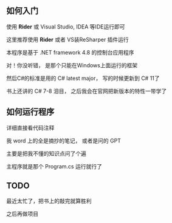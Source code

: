 ﻿
## 如何入门

使用 **Rider** 或
Visual Studio, IDEA
等IDE运行即可

这里推荐使用 **Rider**
或者 VS装ReSharper
插件运行

本程序是基于
.NET framework 4.8
的控制台应用程序

对！你没听错，
是那个只能在Windows上面运行的框架

然后C#的标准是用的
C# latest major，
写的时候更新到
C# 11了

书上还讲的 C# 7-8 泪目，
之后我会在官网把新版本的特性一带学了

## 如何运行程序

详细直接看代码注释

我 word 上的全是摘抄的笔记，
或者是问的 GPT

主要是把我不懂的知识点问了个遍

主程序就是那个
Program.cs
运行就行了

## TODO

最近太忙了，把书上的敲完就算胜利

之后再做项目